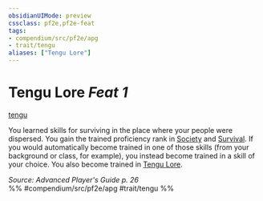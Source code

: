 ```yaml
---
obsidianUIMode: preview
cssclass: pf2e,pf2e-feat
tags:
- compendium/src/pf2e/apg
- trait/tengu
aliases: ["Tengu Lore"]
---
```

# Tengu Lore  *Feat 1*  
[tengu](/rules/traits/tengu-b1.md)  


You learned skills for surviving in the place where your people were dispersed. You gain the trained proficiency rank in [Society](/compendium/skills.md#Society) and [Survival](/compendium/skills.md#Survival). If you would automatically become trained in one of those skills (from your background or class, for example), you instead become trained in a skill of your choice. You also become trained in [Tengu Lore](/compendium/skills.md#Lore).

*Source: Advanced Player's Guide p. 26*  
%% #compendium/src/pf2e/apg #trait/tengu %%